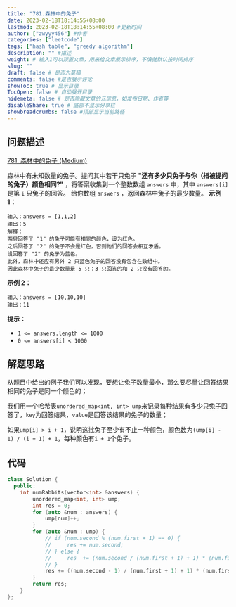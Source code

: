 ```yaml
---
title: "781.森林中的兔子"
date: 2023-02-18T18:14:55+08:00
lastmod: 2023-02-18T18:14:55+08:00 #更新时间
author: ["zwyyy456"] #作者
categories: ["leetcode"]
tags: ["hash table", "greedy algorithm"]
description: "" #描述
weight: # 输入1可以顶置文章，用来给文章展示排序，不填就默认按时间排序
slug: ""
draft: false # 是否为草稿
comments: false #是否展示评论
showToc: true # 显示目录
TocOpen: false # 自动展开目录
hidemeta: false # 是否隐藏文章的元信息，如发布日期、作者等
disableShare: true # 底部不显示分享栏
showbreadcrumbs: false #顶部显示当前路径
---
```

## 问题描述
[781. 森林中的兔子 (Medium)](https://leetcode.cn/problems/rabbits-in-forest/)

森林中有未知数量的兔子。提问其中若干只兔子 **"还有多少只兔子与你（指被提问的兔子）颜色相同?"**
，将答案收集到一个整数数组 `answers` 中，其中 `answers[i]` 是第 `i` 只兔子的回答。
给你数组 `answers` ，返回森林中兔子的最少数量。
**示例 1：**
```
输入：answers = [1,1,2]
输出：5
解释：
两只回答了 "1" 的兔子可能有相同的颜色，设为红色。
之后回答了 "2" 的兔子不会是红色，否则他们的回答会相互矛盾。
设回答了 "2" 的兔子为蓝色。
此外，森林中还应有另外 2 只蓝色兔子的回答没有包含在数组中。
因此森林中兔子的最少数量是 5 只：3 只回答的和 2 只没有回答的。
```
**示例 2：**
```
输入：answers = [10,10,10]
输出：11
```
**提示：**
- `1 <= answers.length <= 1000`
- `0 <= answers[i] < 1000`

## 解题思路
从题目中给出的例子我们可以发现，要想让兔子数量最小，那么要尽量让回答结果相同的兔子是同一个颜色的；

我们用一个哈希表`unordered_map<int, int> ump`来记录每种结果有多少只兔子回答了，`key`为回答结果，`value`是回答该结果的兔子的数量；

如果`ump[i] > i + 1`，说明这批兔子至少有不止一种颜色，颜色数为`(ump[i] - 1) / (i + 1) + 1`，每种颜色有`i + 1`个兔子。

## 代码
```cpp
class Solution {
  public:
    int numRabbits(vector<int> &answers) {
        unordered_map<int, int> ump;
        int res = 0;
        for (auto &num : answers) {
            ump[num]++;
        }
        for (auto &num : ump) {
            // if (num.second % (num.first + 1) == 0) {
            //     res += num.second;
            // } else {
            //     res  += (num.second / (num.first + 1) + 1) * (num.first + 1);
            // }
            res += ((num.second - 1) / (num.first + 1) + 1) * (num.first + 1);
        }
        return res;
    }
};
```